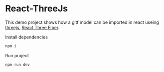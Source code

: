 # React-ThreeJs

This demo project shows how a gltf model can be imported in react useing [threejs](https://threejs.org/), [React Three Fiber](https://docs.pmnd.rs/react-three-fiber/getting-started/introduction).

Install dependencies

```sh
npm i
```

Run project

```sh
npm run dev
```
